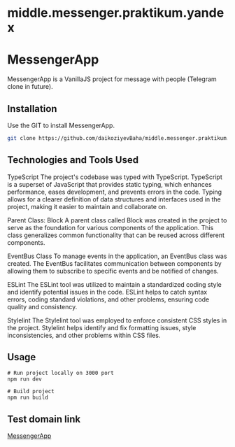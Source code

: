 # middle.messenger.praktikum.yandex
# MessengerApp

MessengerApp is a VanillaJS project for message with people (Telegram clone in future).

## Installation

Use the GIT to install MessengerApp.

```bash
git clone https://github.com/daikoziyevBaha/middle.messenger.praktikum.yandex.git
```

## Technologies and Tools Used
TypeScript
The project's codebase was typed with TypeScript. TypeScript is a superset of JavaScript that provides static typing, which enhances performance, eases development, and prevents errors in the code. Typing allows for a clearer definition of data structures and interfaces used in the project, making it easier to maintain and collaborate on.

Parent Class: Block
A parent class called Block was created in the project to serve as the foundation for various components of the application. This class generalizes common functionality that can be reused across different components.

EventBus Class
To manage events in the application, an EventBus class was created. The EventBus facilitates communication between components by allowing them to subscribe to specific events and be notified of changes.

ESLint
The ESLint tool was utilized to maintain a standardized coding style and identify potential issues in the code. ESLint helps to catch syntax errors, coding standard violations, and other problems, ensuring code quality and consistency.

Stylelint
The Stylelint tool was employed to enforce consistent CSS styles in the project. Stylelint helps identify and fix formatting issues, style inconsistencies, and other problems within CSS files.


## Usage

```
# Run project locally on 3000 port
npm run dev

# Build project
npm run build
```
## Test domain link
[MessengerApp](https://dapper-seahorse-a3620c.netlify.app/)
